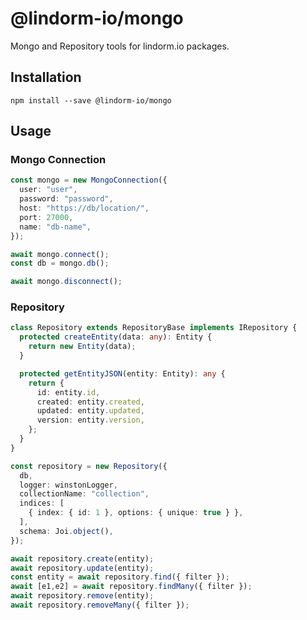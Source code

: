 # @lindorm-io/mongo
Mongo and Repository tools for lindorm.io packages.

## Installation
```shell script
npm install --save @lindorm-io/mongo
```

## Usage

### Mongo Connection
```typescript
const mongo = new MongoConnection({
  user: "user",
  password: "password",
  host: "https://db/location/",
  port: 27000,
  name: "db-name",
});

await mongo.connect();
const db = mongo.db();

await mongo.disconnect();
```

### Repository
```typescript
class Repository extends RepositoryBase implements IRepository {
  protected createEntity(data: any): Entity {
    return new Entity(data);
  }

  protected getEntityJSON(entity: Entity): any {
    return {
      id: entity.id,
      created: entity.created,
      updated: entity.updated,
      version: entity.version,
    };
  }
} 

const repository = new Repository({
  db,
  logger: winstonLogger,
  collectionName: "collection",
  indices: [
    { index: { id: 1 }, options: { unique: true } },
  ],
  schema: Joi.object(),
});

await repository.create(entity);
await repository.update(entity);
const entity = await repository.find({ filter });
await [e1,e2] = await repository.findMany({ filter });
await repository.remove(entity);
await repository.removeMany({ filter });
```
